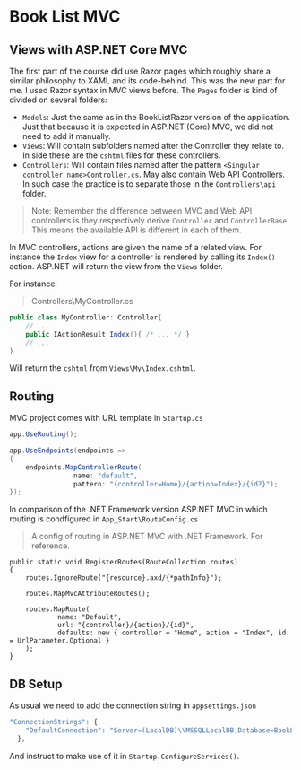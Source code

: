 Book List MVC
=============

## Views with ASP.NET Core MVC

The first part of the course did use Razor pages which roughly share a similar philosophy to XAML and its code-behind. This was the new part for me. I used Razor syntax in MVC views before.
The `Pages` folder is kind of divided on several folders:
- `Models`: Just the same as in the BookListRazor version of the application. Just that because it is expected in ASP.NET (Core) MVC, we did not need to add it manually.
- `Views`: Will contain subfolders named after the Controller they relate to. In side these are the `cshtml` files for these controllers.
- `Controllers`: Will contain files named after the pattern `<Singular controller name>Controller.cs`. May also contain Web API Controllers. In such case the practice is to separate those in the `Controllers\api` folder.

> Note: Remember the difference between MVC and Web API controllers is they respectively derive `Controller` and `ControllerBase`. This means the available API is different in each of them.

In MVC controllers, actions are given the name of a related view. For instance the `Index` view for a controller is rendered by calling its `Index()` action. ASP.NET will return the view from the `Views` folder.

For instance:
>Controllers\MyController.cs
```csharp
public class MyController: Controller{
	// ...
	public IActionResult Index(){ /* ... */ }
	// ...
}
```

Will return the `cshtml` from `Views\My\Index.cshtml`.

## Routing

MVC project comes with URL template in `Startup.cs`

```csharp
app.UseRouting();

app.UseEndpoints(endpoints =>
{
	endpoints.MapControllerRoute(
				name: "default",
				pattern: "{controller=Home}/{action=Index}/{id?}");
});
```

In comparison of the .NET Framework version ASP.NET MVC in which routing is condfigured in `App_Start\RouteConfig.cs`

> A config of routing in ASP.NET MVC with .NET Framework. For reference.
```
public static void RegisterRoutes(RouteCollection routes)
{
	routes.IgnoreRoute("{resource}.axd/{*pathInfo}");

	routes.MapMvcAttributeRoutes();

	routes.MapRoute(
			name: "Default",
			url: "{controller}/{action}/{id}",
			defaults: new { controller = "Home", action = "Index", id = UrlParameter.Optional }
	);
}
```
## DB Setup

As usual we need to add the connection string in `appsettings.json`
```javascript
"ConnectionStrings": {
    "DefaultConnection": "Server=(LocalDB)\\MSSQLLocalDB;Database=BookListRazor;Trusted_Connection=True;MultipleActiveResultSets=True"
  },
```

And instruct to make use of it in `Startup.ConfigureServices()`.
```

```